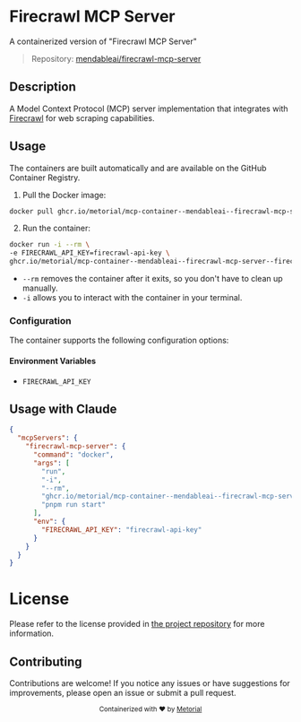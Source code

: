 
# Firecrawl MCP Server

A containerized version of "Firecrawl MCP Server"

> Repository: [mendableai/firecrawl-mcp-server](https://github.com/mendableai/firecrawl-mcp-server)

## Description

A Model Context Protocol (MCP) server implementation that integrates with [Firecrawl](https://github.com/mendableai/firecrawl) for web scraping capabilities.


## Usage

The containers are built automatically and are available on the GitHub Container Registry.

1. Pull the Docker image:

```bash
docker pull ghcr.io/metorial/mcp-container--mendableai--firecrawl-mcp-server--firecrawl-mcp-server
```

2. Run the container:

```bash
docker run -i --rm \ 
-e FIRECRAWL_API_KEY=firecrawl-api-key \
ghcr.io/metorial/mcp-container--mendableai--firecrawl-mcp-server--firecrawl-mcp-server  "pnpm run start"
```

- `--rm` removes the container after it exits, so you don't have to clean up manually.
- `-i` allows you to interact with the container in your terminal.



### Configuration

The container supports the following configuration options:




#### Environment Variables

- `FIRECRAWL_API_KEY`




## Usage with Claude

```json
{
  "mcpServers": {
    "firecrawl-mcp-server": {
      "command": "docker",
      "args": [
        "run",
        "-i",
        "--rm",
        "ghcr.io/metorial/mcp-container--mendableai--firecrawl-mcp-server--firecrawl-mcp-server",
        "pnpm run start"
      ],
      "env": {
        "FIRECRAWL_API_KEY": "firecrawl-api-key"
      }
    }
  }
}
```

# License

Please refer to the license provided in [the project repository](https://github.com/mendableai/firecrawl-mcp-server) for more information.

## Contributing

Contributions are welcome! If you notice any issues or have suggestions for improvements, please open an issue or submit a pull request.

<div align="center">
  <sub>Containerized with ❤️ by <a href="https://metorial.com">Metorial</a></sub>
</div>
  